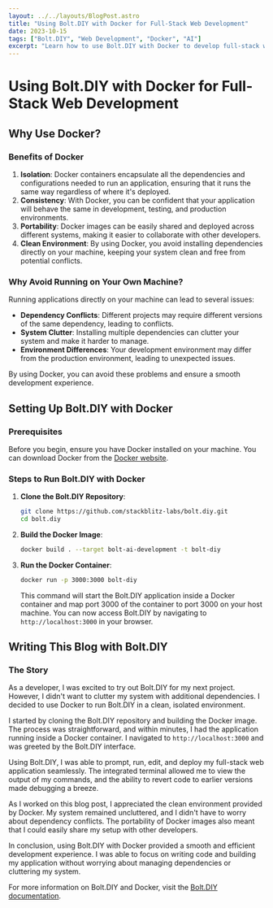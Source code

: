 ```yaml
---
layout: ../../layouts/BlogPost.astro
title: "Using Bolt.DIY with Docker for Full-Stack Web Development"
date: 2023-10-15
tags: ["Bolt.DIY", "Web Development", "Docker", "AI"]
excerpt: "Learn how to use Bolt.DIY with Docker to develop full-stack web applications without cluttering your system."
---
```


# Using Bolt.DIY with Docker for Full-Stack Web Development

## Why Use Docker?

### Benefits of Docker

1. **Isolation**: Docker containers encapsulate all the dependencies and configurations needed to run an application, ensuring that it runs the same way regardless of where it's deployed.
2. **Consistency**: With Docker, you can be confident that your application will behave the same in development, testing, and production environments.
3. **Portability**: Docker images can be easily shared and deployed across different systems, making it easier to collaborate with other developers.
4. **Clean Environment**: By using Docker, you avoid installing dependencies directly on your machine, keeping your system clean and free from potential conflicts.

### Why Avoid Running on Your Own Machine?

Running applications directly on your machine can lead to several issues:

- **Dependency Conflicts**: Different projects may require different versions of the same dependency, leading to conflicts.
- **System Clutter**: Installing multiple dependencies can clutter your system and make it harder to manage.
- **Environment Differences**: Your development environment may differ from the production environment, leading to unexpected issues.

By using Docker, you can avoid these problems and ensure a smooth development experience.

## Setting Up Bolt.DIY with Docker

### Prerequisites

Before you begin, ensure you have Docker installed on your machine. You can download Docker from the [Docker website](https://www.docker.com/products/docker-desktop).

### Steps to Run Bolt.DIY with Docker

1. **Clone the Bolt.DIY Repository**:
   ```bash
   git clone https://github.com/stackblitz-labs/bolt.diy.git
   cd bolt.diy
   ```

2. **Build the Docker Image**:
   ```bash
   docker build . --target bolt-ai-development -t bolt-diy
   ```

3. **Run the Docker Container**:
   ```bash
   docker run -p 3000:3000 bolt-diy
   ```

   This command will start the Bolt.DIY application inside a Docker container and map port 3000 of the container to port 3000 on your host machine. You can now access Bolt.DIY by navigating to `http://localhost:3000` in your browser.

## Writing This Blog with Bolt.DIY

### The Story

As a developer, I was excited to try out Bolt.DIY for my next project. However, I didn't want to clutter my system with additional dependencies. I decided to use Docker to run Bolt.DIY in a clean, isolated environment.

I started by cloning the Bolt.DIY repository and building the Docker image. The process was straightforward, and within minutes, I had the application running inside a Docker container. I navigated to `http://localhost:3000` and was greeted by the Bolt.DIY interface.

Using Bolt.DIY, I was able to prompt, run, edit, and deploy my full-stack web application seamlessly. The integrated terminal allowed me to view the output of my commands, and the ability to revert code to earlier versions made debugging a breeze.

As I worked on this blog post, I appreciated the clean environment provided by Docker. My system remained uncluttered, and I didn't have to worry about dependency conflicts. The portability of Docker images also meant that I could easily share my setup with other developers.

In conclusion, using Bolt.DIY with Docker provided a smooth and efficient development experience. I was able to focus on writing code and building my application without worrying about managing dependencies or cluttering my system.

For more information on Bolt.DIY and Docker, visit the [Bolt.DIY documentation](https://stackblitz-labs.github.io/bolt.diy/).
